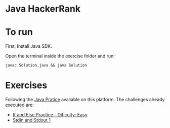 # Java HackerRank

# To run
First, Install Java SDK.

Open the terminal inside the exercise folder and run:
```
javac Solution.java && java Solution
```

# Exercises
Following the [Java Pratice](https://www.hackerrank.com/domains/java) avaliable on this platform. The challenges already executed are:
- [If and Else Practice - Dificulty: Easy](java_if-else/_challenge_java_if-else.pdf)
- [Stdin and Stdout 1](java_stdin-and-stdout-i/9762-java-stdin-and-stdout-1-English.pdf)